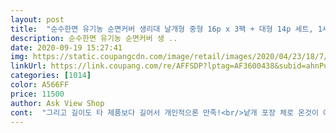 ```yaml
---
layout: post 
title:  "순수한면 유기농 순면커버 생리대 날개형 중형 16p x 3팩 + 대형 14p 세트, 1세트" 
description: 순수한면 유기농 순면커버 생 ..
date: 2020-09-19 15:27:41 
img: https://static.coupangcdn.com/image/retail/images/2020/04/23/18/7/9335c57e-2da9-43b3-b5c0-9a9cb6ffa09b.jpg 
linkUrl: https://link.coupang.com/re/AFFSDP?lptag=AF3600438&subid=ahnPublicAsk&pageKey=1503548410&itemId=2581467052&vendorItemId=70573710248&traceid=V0-113-c5f0709cf55a5126 
categories: [1014] 
color: A566FF 
price: 11500 
author: Ask View Shop 
cont:  "그리고 길이도 타 제품보다 길어서 개인적으론 만족!<br/>낱개 포장 체로 온것이 아닌 상품을 한꺼번에 또 단체 포장으로 위생걱정도 없고 확실히 가격도 저렴이 하고 좋네요 이게 왜 인기있는지 알법해요 추천드려요<br/>바디피 쓰다가 이걸로 갈아타봤는데<br/>생리 때 양이 많은 편이구 닿는 피부가 종종 아프곤 해서 생리대 고르는데 고민이 많았었는데, 순수한면은 했을때 거부감 없고 착용감이 좋더라구요.<br/> 갑자기 많은 양이 나올때가 스트레스였는데, 흡수력이 좋아서 걱정을 덜었습니다.<br/> 유기농 생리대인데도 가격이 좋네요.<br/><br/>와 촉감도 좋고 흡수력도 좋고 냄새도 잡아주고 너무 맘에 들어요<br/>" 
---
```

